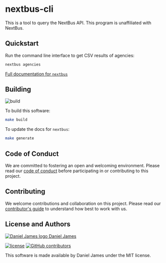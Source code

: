 # nextbus-cli

This is a tool to query the NextBus API. This program is unaffiliated with NextBus.

## Quickstart

Run the command line interface to get CSV results of agencies:

```bash
nextbus agencies
```

[Full documentation for `nextbus`](docs/nextbus/nextbus.md)

## Building

![build](https://github.com/thzinc/nextbus-cli/workflows/build/badge.svg)

To build this software:

```bash
make build
```

To update the docs for `nextbus`:

```bash
make generate
```

## Code of Conduct

We are committed to fostering an open and welcoming environment. Please read our [code of conduct](CODE_OF_CONDUCT.md) before participating in or contributing to this project.

## Contributing

We welcome contributions and collaboration on this project. Please read our [contributor's guide](CONTRIBUTING.md) to understand how best to work with us.

## License and Authors

[![Daniel James logo](https://secure.gravatar.com/avatar/eaeac922b9f3cc9fd18cb9629b9e79f6.png?size=16) Daniel James](https://github.com/thzinc)

[![license](https://img.shields.io/github/license/thzinc/gunviolencearchive-client.svg)](https://github.com/thzinc/gunviolencearchive-client/blob/master/LICENSE)
[![GitHub contributors](https://img.shields.io/github/contributors/thzinc/gunviolencearchive-client.svg)](https://github.com/thzinc/gunviolencearchive-client/graphs/contributors)

This software is made available by Daniel James under the MIT license.
